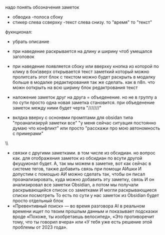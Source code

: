 надо понять обозначения заметок 
- обводка
 -полоса сбоку
- стикер слева ссверхку 
 -текст слева снизу. то "время" то "текст"


 фукнционал:
-  убрать описание
- при наведение раскрывается на длину и ширину чтоб умещался заголовок
- при наведение появляется сбоку или вверхку кнопка из которой по клику в бок\вверх открывается текст заметкий который можно пролитсать
    этот блок с текстом можно будет раскрыть в модалку больше
    в модалке редактирования так же сделать. как в n8n. что можн ооткрыть на всю ширину блок редактрования текст

 - наложение заметок друг на друга = объеденение. но не в группу а по сути просто одна новая заметка становится.
 при объеденение заметок между ними будет черта "///////"
- вклдка вверху с оснонвми промптами для obsidan типа "проанализируй заметки все" "у меня сейчас ситуация постоянно думаю что конфликт" или просто "расскажи про мою автономность с примерами"


\\\\
 - связки с другими заметками. в том числе из обсидиан. но вопрос как. для отображения заметок из обсидиан по всути другой фкуцуионал будет.
    А, так мы можем в заметке, вот как сейчас в системе тегов, также добавить связь при помощи АИшки И допустим с помощью АИ можно сделать так, чтобы он писал проанализировать, куда можно добавить эту заметку, связь И он анализировал все заметки Obsidian, а потом мы получали раскрывающийся список со заметками И могли раскрывающиеся списки посмотреть То есть по сути у нас заметок из Obsidian будет просто отдельный блок 
- «Превентивный поиск» — во время разговора AI в реальном времени ищет по твоим прошлым данным и показывает подсказки вроде «Похоже, ты изобретаешь велосипед», «Это противоречит тому, что ты говорил вчера» или «У тебя уже есть решение этой проблемы от 2023 года».
